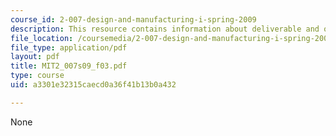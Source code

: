 ```yaml
---
course_id: 2-007-design-and-manufacturing-i-spring-2009
description: This resource contains information about deliverable and other activities.
file_location: /coursemedia/2-007-design-and-manufacturing-i-spring-2009/a3301e32315caecd0a36f41b13b0a432_MIT2_007s09_f03.pdf
file_type: application/pdf
layout: pdf
title: MIT2_007s09_f03.pdf
type: course
uid: a3301e32315caecd0a36f41b13b0a432

---
```

None